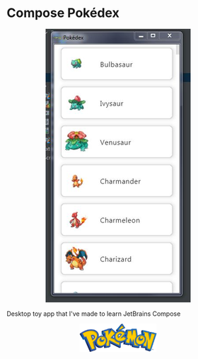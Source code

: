# Compose Pokédex

<div align="center">
  <img src="/screenshot.JPG"  >
</div>


Desktop toy app that I've made to learn JetBrains Compose

<div align="center">
  <img src="/pokemon.png" height="64px" style="text-align: center">
</div>

